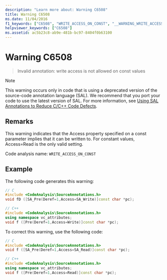 ```yaml
---
description: "Learn more about: Warning C6508"
title: Warning C6508
ms.date: 11/04/2016
f1_keywords: ["C6508", "WRITE_ACCESS_ON_CONST", "__WARNING_WRITE_ACCESS_ON_CONST"]
helpviewer_keywords: ["C6508"]
ms.assetid: ac5b23c8-ab9e-481b-bc97-8404f0b63100
---
```

# Warning C6508

> Invalid annotation: write access is not allowed on const values

> [!NOTE]
> This warning occurs only in code that is using a deprecated version of the source-code annotation language (SAL). We recommend that you port your code to use the latest version of SAL. For more information, see [Using SAL Annotations to Reduce C/C++ Code Defects](../code-quality/using-sal-annotations-to-reduce-c-cpp-code-defects.md).

## Remarks

This warning indicates that the Access property specified on a const parameter implies that it can be written to. For constant values, Access=Read is the only valid setting.

Code analysis name: `WRITE_ACCESS_ON_CONST`

## Example

The following code generates this warning:

```cpp
// C
#include <CodeAnalysis\SourceAnnotations.h>
void fD ([SA_Pre(Deref=1,Access=SA_Write)]const char *pc);

// C++
#include <CodeAnalysis\SourceAnnotations.h>
using namespace vc_attributes;
void f ([Pre(Deref=1,Access=Write)]const char *pc);
```

To correct this warning, use the following code:

```cpp
// C
#include <CodeAnalysis\SourceAnnotations.h>
void f ([SA_Pre(Deref=1,Access=SA_Read)]const char *pc);

// C++
#include <CodeAnalysis\SourceAnnotations.h>
using namespace vc_attributes;
void f ([Pre(Deref=1,Access=Read)]const char *pc);
```
